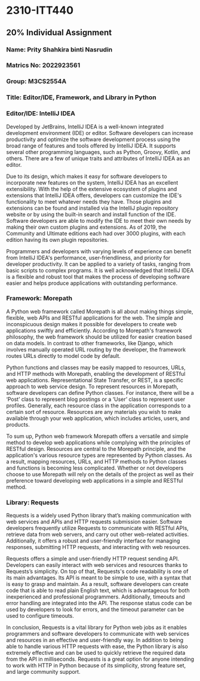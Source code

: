 # 2310-ITT440
## 20% Individual Assignment

### Name: Prity Shahkira binti Nasrudin
### Matrics No: 2022923561
### Group: M3CS2554A

### Title: Editor/IDE, Framework, and Library in Python
### Editor/IDE: IntelliJ IDEA
Developed by JetBrains, IntelliJ IDEA is a well-known integrated development environment (IDE) or editor. Software developers can increase productivity and optimize the software development process using the broad range of features and tools offered by IntelliJ IDEA. It supports several other programming languages, such as Python, Groovy, Kotlin, and others. There are a few of unique traits and attributes of IntelliJ IDEA as an editor.

Due to its design, which makes it easy for software developers to incorporate new features on the system, IntelliJ IDEA has an excellent extensibility. With the help of the extensive ecosystem of plugins and extensions that IntelliJ IDEA offers, developers can customize the IDE's functionality to meet whatever needs they have. Those plugins and extensions can be found and installed via the IntelliJ plugin repository website or by using the built-in search and install function of the IDE. Software developers are able to modify the IDE to meet their own needs by making their own custom plugins and extensions. As of 2019, the Community and Ultimate editions each had over 3000 plugins, with each edition having its own plugin repositories.

Programmers and developers with varying levels of experience can benefit from IntelliJ IDEA's performance, user-friendliness, and priority for developer productivity. It can be applied to a variety of tasks, ranging from basic scripts to complex programs. It is well acknowledged that IntelliJ IDEA is a flexible and robust tool that makes the process of developing software easier and helps produce applications with outstanding performance.

### Framework: Morepath
A Python web framework called Morepath is all about making things simple, flexible, web APIs and RESTful applications for the web. The simple and inconspicuous design makes it possible for developers to create web applications swiftly and efficiently. According to Morepath's framework philosophy, the web framework should be utilized for easier creation based on data models. In contrast to other frameworks, like Django, which involves manually operated URL routing by the developer, the framework routes URLs directly to model code by default. 

Python functions and classes may be easily mapped to resources, URLs, and HTTP methods with Morepath, enabling the development of RESTful web applications. Representational State Transfer, or REST, is a specific approach to web service design. To represent resources in Morepath, software developers can define Python classes. For instance, there will be a ‘Post’ class to represent blog postings or a ‘User’ class to represent user profiles. Generally, each resource class in the application corresponds to a certain sort of resource. Resources are any materials you wish to make available through your web application, which includes articles, users, and products.

To sum up, Python web framework Morepath offers a versatile and simple method to develop web applications while complying with the principles of RESTful design. Resources are central to the Morepath principle, and the application's various resource types are represented by Python classes. As a result, mapping resources, URLs, and HTTP methods to Python classes and functions is becoming less complicated.  Whether or not developers choose to use Morepath will rely on the details of the project as well as their preference toward developing web applications in a simple and RESTful method.

### Library: Requests
Requests is a widely used Python library that’s making communication with web services and APIs and HTTP requests submission easier. Software developers frequently utilize Requests to communicate with RESTful APIs, retrieve data from web servers, and carry out other web-related activities. Additionally, it offers a robust and user-friendly interface for managing responses, submitting HTTP requests, and interacting with web resources.

Requests offers a simple and user-friendly HTTP request sending API. Developers can easily interact with web services and resources thanks to Requests’s simplicity. On top of that, Requests's code readability is one of its main advantages. Its API is meant to be simple to use, with a syntax that is easy to grasp and maintain. As a result, software developers can create code that is able to read plain English text, which is advantageous for both inexperienced and professional programmers. Additionally, timeouts and error handling are integrated into the API. The response status code can be used by developers to look for errors, and the timeout parameter can be used to configure timeouts.

In conclusion, Requests is a vital library for Python web jobs as it enables programmers and software developers to communicate with web services and resources in an effective and user-friendly way. In addition to being able to handle various HTTP requests with ease, the Python library is also extremely effective and can be used to quickly retrieve the required data from the API in milliseconds. Requests is a great option for anyone intending to work with HTTP in Python because of its simplicity, strong feature set, and large community support.

